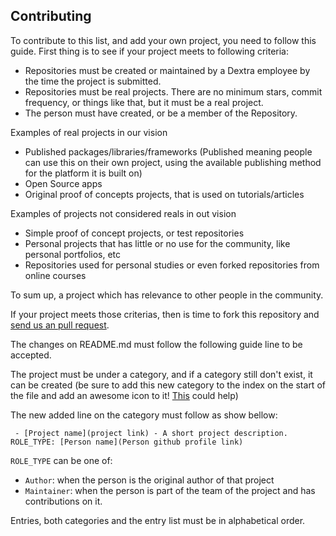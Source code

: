 ## Contributing

To contribute to this list, and add your own project, you need to follow this guide. First thing is to see if your project meets to following criteria:

 - Repositories must be created or maintained by a Dextra employee by the time the project is submitted.
 - Repositories must be real projects. There are no minimum stars, commit frequency, or things like that, but it must be a real project. 
 - The person must have created, or be a member of the Repository.

Examples of real projects in our vision

 - Published packages/libraries/frameworks (Published meaning people can use this on their own project, using the available publishing method for the platform it is built on)
 - Open Source apps
 - Original proof of concepts projects, that is used on tutorials/articles

Examples of projects not considered reals in out vision

 - Simple proof of concept projects, or test repositories
 - Personal projects that has little or no use for the community, like personal portfolios, etc
 - Repositories used for personal studies or even forked repositories from online courses

To sum up, a project which has relevance to other people in the community.

If your project meets those criterias, then is time to fork this repository and [send us an pull request](https://docs.github.com/en/github/collaborating-with-issues-and-pull-requests/creating-a-pull-request).

The changes on README.md must follow the following guide line to be accepted.

The project must be under a category, and if a category still don't exist, it can be created (be sure to add this new category to the index on the start of the file and add an awesome icon to it! [This](https://simpleicons.org) could help)

The new added line on the category must follow as show bellow:

```
 - [Project name](project link) - A short project description. ROLE_TYPE: [Person name](Person github profile link)
```

`ROLE_TYPE` can be one of:
 - `Author`: when the person is the original author of that project
 - `Maintainer`: when the person is part of the team of the project and has contributions on it.

Entries, both categories and the entry list must be in alphabetical order.
